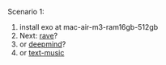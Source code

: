 Scenario 1:

1. install exo at mac-air-m3-ram16gb-512gb
2. Next: [rave](https://github.com/acids-ircam/RAVE?tab=readme-ov-file)?
3.   or [deepmind](https://deepmind.google/discover/blog/wavenet-a-generative-model-for-raw-audio/)?
4.   or [text-music](https://huggingface.co/declare-lab/mustango)
